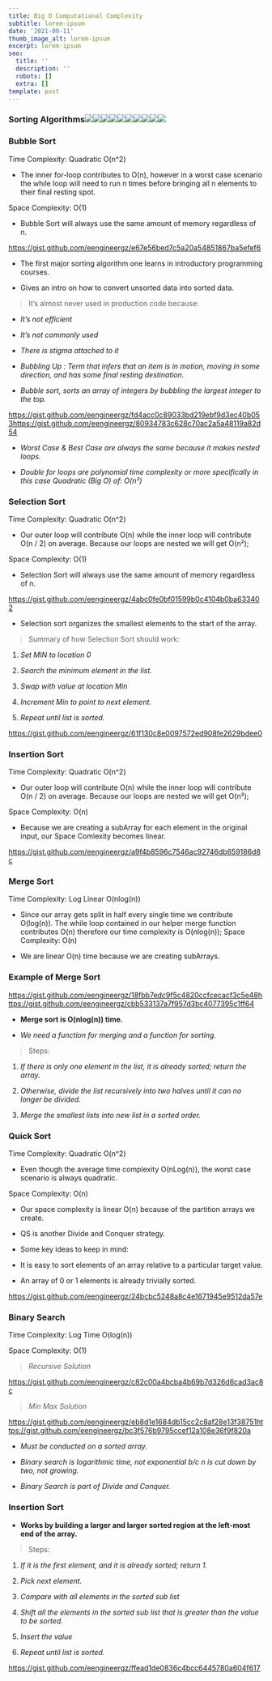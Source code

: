 ```yaml
---
title: Big O Computational Complexity
subtitle: lorem-ipsum
date: '2021-09-11'
thumb_image_alt: lorem-ipsum
excerpt: lorem-ipsum
seo:
  title: ''
  description: ''
  robots: []
  extra: []
template: post
---
```



### Sorting Algorithms![](https://cdn-images-1.medium.com/max/800/0\*Ck9aeGY-d5tbz7dT)![](https://cdn-images-1.medium.com/max/800/0\*AByxtBjFrPVVYmyu)![](https://cdn-images-1.medium.com/max/800/0\*GeYNxlRcbt2cf0rY)![](https://cdn-images-1.medium.com/max/800/0\*gbNU6wrszGPrfAZG)![](https://cdn-images-1.medium.com/max/800/0\*GeU8YwwCoK8GiSTD)![](https://cdn-images-1.medium.com/max/800/0\*IxqGb72XDVDeeiMl)![](https://cdn-images-1.medium.com/max/800/0\*HMCR--9niDt5zY6M)![](https://cdn-images-1.medium.com/max/800/0\*WLl_HpdBGXYx284T)![](https://cdn-images-1.medium.com/max/800/0\*-LyHJXGPTYsWLDZf)![](https://cdn-images-1.medium.com/max/800/0\*-naVYGTXzE2Yoali)&#xA;&#xA;

### Bubble Sort

Time Complexity: Quadratic O(n^2)

*   The inner for-loop contributes to O(n), however in a worst case scenario the while loop will need to run n times before bringing all n elements to their final resting spot.

Space Complexity: O(1)

*   Bubble Sort will always use the same amount of memory regardless of n.

<https://gist.github.com/eengineergz/e67e56bed7c5a20a54851867ba5efef6>

*   The first major sorting algorithm one learns in introductory programming courses.

*   Gives an intro on how to convert unsorted data into sorted data.

> It’s almost never used in production code because:

*   *It’s not efficient*

*   *It’s not commonly used*

*   *There is stigma attached to it*

*   *Bubbling Up : Term that infers that an item is in motion, moving in some direction, and has some final resting destination.*

*   *Bubble sort, sorts an array of integers by bubbling the largest integer to the top.*

<https://gist.github.com/eengineergz/fd4acc0c89033bd219ebf9d3ec40b053><https://gist.github.com/eengineergz/80934783c628c70ac2a5a48119a82d54>

*   *Worst Case & Best Case are always the same because it makes nested loops.*

*   *Double for loops are polynomial time complexity or more specifically in this case Quadratic (Big O) of: O(n²)*

### Selection Sort

Time Complexity: Quadratic O(n^2)

*   Our outer loop will contribute O(n) while the inner loop will contribute O(n / 2) on average. Because our loops are nested we will get O(n²);

Space Complexity: O(1)

*   Selection Sort will always use the same amount of memory regardless of n.

<https://gist.github.com/eengineergz/4abc0fe0bf01599b0c4104b0ba633402>

*   Selection sort organizes the smallest elements to the start of the array.

> Summary of how Selection Sort should work:

1.  *Set MIN to location 0*

2.  *Search the minimum element in the list.*

3.  *Swap with value at location Min*

4.  *Increment Min to point to next element.*

5.  *Repeat until list is sorted.*

<https://gist.github.com/eengineergz/61f130c8e0097572ed908fe2629bdee0>

### Insertion Sort

Time Complexity: Quadratic O(n^2)

*   Our outer loop will contribute O(n) while the inner loop will contribute O(n / 2) on average. Because our loops are nested we will get O(n²);

Space Complexity: O(n)

*   Because we are creating a subArray for each element in the original input, our Space Comlexity becomes linear.

<https://gist.github.com/eengineergz/a9f4b8596c7546ac92746db659186d8c>

### Merge Sort

Time Complexity: Log Linear O(nlog(n))

*   Since our array gets split in half every single time we contribute O(log(n)). The while loop contained in our helper merge function contributes O(n) therefore our time complexity is O(nlog(n)); Space Complexity: O(n)

*   We are linear O(n) time because we are creating subArrays.

### Example of Merge Sort

<https://gist.github.com/eengineergz/18fbb7edc9f5c4820ccfcecacf3c5e48><https://gist.github.com/eengineergz/cbb533137a7f957d3bc4077395c1ff64>

*   **Merge sort is O(nlog(n)) time.**

*   *We need a function for merging and a function for sorting.*

> Steps:

1.  *If there is only one element in the list, it is already sorted; return the array.*

2.  *Otherwise, divide the list recursively into two halves until it can no longer be divided.*

3.  *Merge the smallest lists into new list in a sorted order.*

### Quick Sort

Time Complexity: Quadratic O(n^2)

*   Even though the average time complexity O(nLog(n)), the worst case scenario is always quadratic.

Space Complexity: O(n)

*   Our space complexity is linear O(n) because of the partition arrays we create.

*   QS is another Divide and Conquer strategy.

*   Some key ideas to keep in mind:

*   It is easy to sort elements of an array relative to a particular target value.

*   An array of 0 or 1 elements is already trivially sorted.

<https://gist.github.com/eengineergz/24bcbc5248a8c4e1671945e9512da57e>

### Binary Search

Time Complexity: Log Time O(log(n))

Space Complexity: O(1)

> *Recursive Solution*

<https://gist.github.com/eengineergz/c82c00a4bcba4b69b7d326d6cad3ac8c>

> *Min Max Solution*

<https://gist.github.com/eengineergz/eb8d1e1684db15cc2c8af28e13f38751><https://gist.github.com/eengineergz/bc3f576b9795ccef12a108e36f9f820a>

*   *Must be conducted on a sorted array.*

*   *Binary search is logarithmic time, not exponential b/c n is cut down by two, not growing.*

*   *Binary Search is part of Divide and Conquer.*

### Insertion Sort

*   **Works by building a larger and larger sorted region at the left-most end of the array.**

> Steps:

1.  *If it is the first element, and it is already sorted; return 1.*

2.  *Pick next element.*

3.  *Compare with all elements in the sorted sub list*

4.  *Shift all the elements in the sorted sub list that is greater than the value to be sorted.*

5.  *Insert the value*

6.  *Repeat until list is sorted.*

<https://gist.github.com/eengineergz/ffead1de0836c4bcc6445780a604f617>

